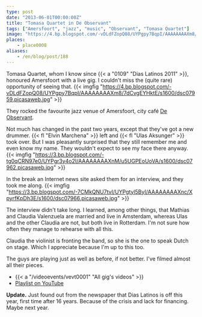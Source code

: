 ```yaml
---
type: post
date: "2013-06-01T00:00:00Z"
title: "Tomasa Quartet in De Observant"
tags: ["Amersfoort", "jazz", "music", "Observant", "Tomasa Quartet"]
image: "https://4.bp.blogspot.com/-vDLdFZopQ08/UYPgpy7BqpI/AAAAAAAAXm8/7dCvgEYHktE/s1600/dsc07959.picasaweb.jpg"
places:
    - place0008
aliases:
    - /en/blog/post/188
---
```


Tomasa Quartet, whom I know since {{< a "0109" "Dias Latinos 2011" >}}, honoured Amersfoort with a live gig. I couldn't miss the (quite rare) opportunity of seeing that.
{{< imgfig "https://4.bp.blogspot.com/-vDLdFZopQ08/UYPgpy7BqpI/AAAAAAAAXm8/7dCvgEYHktE/s1600/dsc07959.picasaweb.jpg" >}}

<!--more-->

They rocked the favourite jazz venue of Amersfoort, city café [De Observant](http://www.observant.nl/).

Not much has changed in the past two years, except that they've got a new drummer. {{< fl "Elvin Marchena" >}} left and {{< fl "Ulas﻿ Aksunger" >}} took over. But I was pleasantly surprised that they still remember me and even know my name. They wouldn't expect to see my face there anyway.
{{< imgfig "https://3.bp.blogspot.com/-tg0qCRN97e0/UYPgr3y4o2I/AAAAAAAAXnM/u5UGPEoUoVA/s1600/dsc07962.picasaweb.jpg" >}}

In the break an Internet news site asked them for an interview, and they took me along.
{{< imgfig "https://3.bp.blogspot.com/-7CMkQNU7tvI/UYPgtyl5ByI/AAAAAAAAXnc/XpyrfKpDh3E/s1600/dsc07966.picasaweb.jpg" >}}

The interview didn't take long. I learned, among other things, that Mathias and Claudia Valenzuela are married and live in Amsterdam, whereas Ulas and the other Claudia are not, but both live in Rotterdam. I'm not sure how often they manage to rehearse with all this.

Claudia the violinist is fronting the band, so she is the one to speak Dutch on stage. Which I appreciate because I'm up to this too.

The guys are playing just as well as before, if not better. I've filmed almost all their pieces.

* {{< a "/videoevents/vevt0001" "All gig's videos" >}}
* [Playlist on YouTube](http://www.youtube.com/playlist?list=PLRtML0bqZ1ik4EwGEazskw5elqgTRI1wh)

**Update.** Just found out from the newspaper that Dias Latinos is off this year, first time after 16 years. Because of the crisis and lack for financing. Maybe next year.
